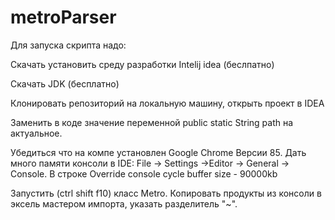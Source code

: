# metroParser
Для запуска скрипта надо:

Скачать установить среду разработки Intelij idea (беслпатно)

Скачать JDK (бесплатно)

Клонировать репозиторий на локальную машину, открыть проект в IDEA

Заменить в коде значение переменной public static String path на актуальное.

Убедиться что на компе установлен Google Chrome Версии 85.
Дать много памяти консоли в IDE: File -> Settings ->Editor -> General -> Console. В строке Override console cycle buffer size - 90000kb

Запустить (ctrl shift f10) класс Metro. 
Копировать продукты из консоли в эксель мастером импорта, указать разделитель "~".
